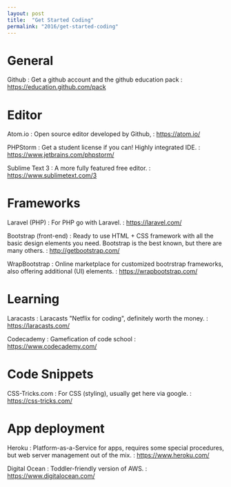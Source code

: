```yaml
---
layout: post
title:  "Get Started Coding"
permalink: "2016/get-started-coding"
---
```


# General

Github
: Get a github account and the github education pack
: <https://education.github.com/pack>



# Editor

Atom.io
: Open source editor developed by Github,
: <https://atom.io/>

PHPStorm
: Get a student license if you can! Highly integrated IDE.
: <https://www.jetbrains.com/phpstorm/>

Sublime Text 3
: A more fully featured free editor.
: <https://www.sublimetext.com/3>



# Frameworks

Laravel (PHP)
: For PHP go with Laravel.
: <https://laravel.com/>

Bootstrap (front-end)
: Ready to use HTML + CSS framework with all the basic design elements you need. Bootstrap is the best known, but there are many others.
: <http://getbootstrap.com/>

WrapBootstrap
: Online marketplace for customized bootrstrap frameworks, also offering additional (UI) elements.
: <https://wrapbootstrap.com/>



# Learning

Laracasts
: Laracasts "Netflix for coding", definitely worth the money.
: <https://laracasts.com/>

Codecademy
: Gamefication of code school
: <https://www.codecademy.com/>



# Code Snippets

CSS-Tricks.com
: For CSS (styling), usually get here via google.
: <https://css-tricks.com/>



# App deployment

Heroku
: Platform-as-a-Service for apps, requires some special procedures, but web server management out of the mix.
: <https://www.heroku.com/>

Digital Ocean
: Toddler-friendly version of AWS.
: <https://www.digitalocean.com/>
